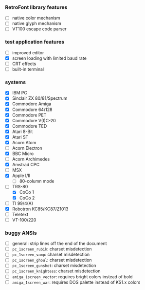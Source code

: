 ### RetroFont library features
- [ ] native color mechanism
- [ ] native glyph mechanism
- [ ] VT100 escape code parser

### test application features
- [ ] improved editor
- [X] screen loading with limited baud rate
- [ ] CRT effects
- [ ] built-in terminal

### systems
- [X] IBM PC
- [X] Sinclair ZX 80/81/Spectrum
- [X] Commodore Amiga
- [X] Commodore 64/128
- [X] Commodore PET
- [X] Commodore V(I)C-20
- [X] Commodore TED
- [X] Atari 8-Bit
- [X] Atari ST
- [X] Acorn Atom
- [ ] Acorn Electron
- [X] BBC Micro
- [ ] Acorn Archimedes
- [X] Amstrad CPC
- [ ] MSX
- [X] Apple I/II
  - [ ] 80-column mode
- [ ] TRS-80
  - [X] CoCo 1
  - [X] CoCo 2
- [ ] TI 99/4(A)
- [X] Robotron KC85/KC87/Z1013
- [ ] Teletext
- [ ] VT-100/220

### buggy ANSIs
- [ ] general: strip lines off the end of the document
- [ ] `pc_1screen_rubik`: charset misdetection
- [ ] `pc_1screen_vamp`: charset misdetection
- [ ] `pc_1screen_ghoul`: charset misdetection
- [ ] `pc_1screen_gunshot`: charset misdetection
- [ ] `pc_1screen_knightess`: charset misdetection
- [ ] `amiga_1screen_vector`: requires bright colors instead of bold
- [ ] `amiga_1screen_war`: requires DOS palette instead of KS1.x colors
